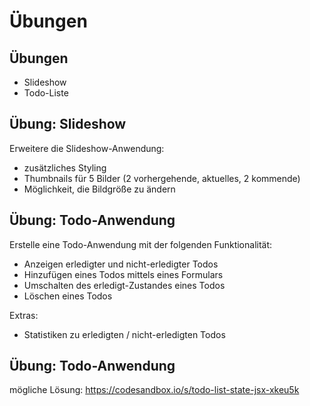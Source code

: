# Übungen

## Übungen

- Slideshow
- Todo-Liste

## Übung: Slideshow

Erweitere die Slideshow-Anwendung:

- zusätzliches Styling
- Thumbnails für 5 Bilder (2 vorhergehende, aktuelles, 2 kommende)
- Möglichkeit, die Bildgröße zu ändern

## Übung: Todo-Anwendung

Erstelle eine Todo-Anwendung mit der folgenden Funktionalität:

- Anzeigen erledigter und nicht-erledigter Todos
- Hinzufügen eines Todos mittels eines Formulars
- Umschalten des erledigt-Zustandes eines Todos
- Löschen eines Todos

Extras:

- Statistiken zu erledigten / nicht-erledigten Todos

## Übung: Todo-Anwendung

mögliche Lösung: https://codesandbox.io/s/todo-list-state-jsx-xkeu5k
